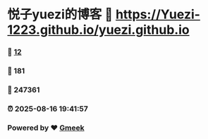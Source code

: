 # 悦子yuezi的博客 :link: https://Yuezi-1223.github.io/yuezi.github.io 
### :page_facing_up: [12](https://Yuezi-1223.github.io/yuezi.github.io/tag.html) 
### :speech_balloon: 181 
### :hibiscus: 247361 
### :alarm_clock: 2025-08-16 19:41:57 
### Powered by :heart: [Gmeek](https://github.com/Meekdai/Gmeek)
